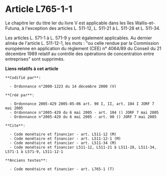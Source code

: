 # Article L765-1-1

Le chapitre Ier du titre Ier du livre V est applicable dans les îles Wallis-et-Futuna, à l'exception des articles L. 511-12,
L. 511-21 à L. 511-28 et L. 511-34.

Les articles L. 571-1 à L. 571-9 y sont également applicables. Au dernier alinéa de l'article L. 511-12-1, les mots : "ou
celle rendue par la Commission européenne en application du règlement (CEE) n° 4064/89 du Conseil du 21 décembre 1989 relatif
au contrôle des opérations de concentration entre entreprises" sont supprimés.

**Liens relatifs à cet article**

	**Codifié par**:

	  - Ordonnance n°2000-1223 du 14 décembre 2000 (V)

	**Créé par**:

	  - Ordonnance 2005-429 2005-05-06 art. 90 I, II, art. 104 I JORF 7 mai 2005
	  - Ordonnance n°2005-429 du 6 mai 2005 - art. 104 () JORF 7 mai 2005
	  - Ordonnance n°2005-429 du 6 mai 2005 - art. 90 () JORF 7 mai 2005

	**Cite**:

	  - Code monétaire et financier - art. L511-12 (M)
	  - Code monétaire et financier - art. L511-12-1 (M)
	  - Code monétaire et financier - art. L511-34 (M)
	  - Code monétaire et financier L511-12, L511-21 à L511-28, L511-34, L571-1 à L571-9, L511-12-1

	**Anciens textes**:

	  - Code monétaire et financier - art. L765-1 (T)
